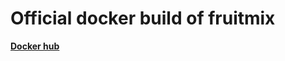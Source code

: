 # Official docker build of fruitmix
[**Docker hub**](https://hub.docker.com/r/jiangweigithub/fruitmix/)
